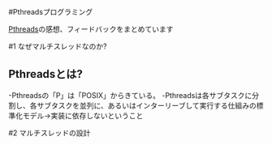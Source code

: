 #Pthreadsプログラミング

[Pthreads][1]の感想、フィードバックをまとめています

#1 なぜマルチスレッドなのか?
## Pthreadsとは?
-Pthreadsの「P」は「POSIX」からきている。
-Pthreadsは各サブタスクに分割し、各サブタスクを並列に、あるいはインターリーブして実行する仕組みの標準化モデル→実装に依存しないということ


#2 マルチスレッドの設計




[1]:http://www.amazon.co.jp/Pthreads%E3%83%97%E3%83%AD%E3%82%B0%E3%83%A9%E3%83%9F%E3%83%B3%E3%82%B0-Bradford-Nichols/dp/4900900664/ref=sr_1_1?s=books&ie=UTF8&qid=1409859670&sr=1-1&keywords=pthread%E3%83%97%E3%83%AD%E3%82%B0%E3%83%A9%E3%83%9F%E3%83%B3%E3%82%B0

